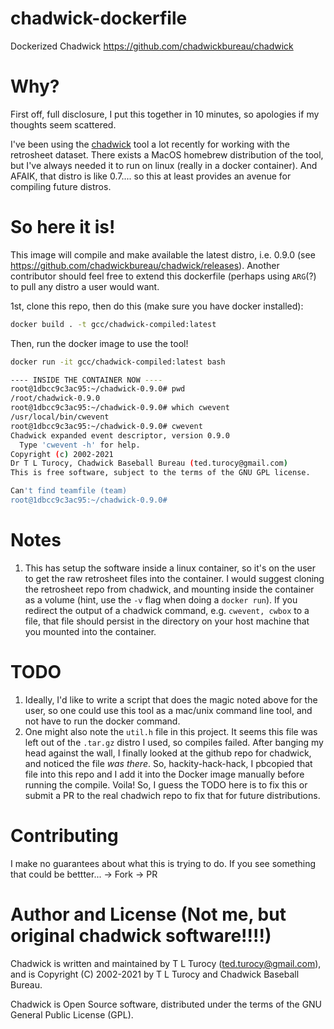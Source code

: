 # chadwick-dockerfile
Dockerized Chadwick https://github.com/chadwickbureau/chadwick

# Why?

First off, full disclosure, I put this together in 10 minutes, so apologies if my thoughts seem scattered. 

I've been using the [chadwick](https://github.com/chadwickbureau/chadwick) tool a lot recently for working with the retrosheet dataset. There exists a MacOS homebrew distribution of the tool, but I've always needed it to run on linux (really in a docker container). And AFAIK, that distro is like 0.7.... so this at least provides an avenue for compiling future distros. 

# So here it is! 

This image will compile and make available the latest distro, i.e. 0.9.0 (see https://github.com/chadwickbureau/chadwick/releases). Another contributor should feel free to extend this dockerfile (perhaps using `ARG`(?) to pull any distro a user would want. 

1st, clone this repo, then do this (make sure you have docker installed):
```bash
docker build . -t gcc/chadwick-compiled:latest
```
Then, run the docker image to use the tool!
```bash
docker run -it gcc/chadwick-compiled:latest bash

---- INSIDE THE CONTAINER NOW ----
root@1dbcc9c3ac95:~/chadwick-0.9.0# pwd
/root/chadwick-0.9.0
root@1dbcc9c3ac95:~/chadwick-0.9.0# which cwevent
/usr/local/bin/cwevent
root@1dbcc9c3ac95:~/chadwick-0.9.0# cwevent
Chadwick expanded event descriptor, version 0.9.0
  Type 'cwevent -h' for help.
Copyright (c) 2002-2021
Dr T L Turocy, Chadwick Baseball Bureau (ted.turocy@gmail.com)
This is free software, subject to the terms of the GNU GPL license.

Can't find teamfile (team)
root@1dbcc9c3ac95:~/chadwick-0.9.0#
```

# Notes
1. This has setup the software inside a linux container, so it's on the user to get the raw retrosheet files into the container. I would suggest cloning the retrosheet repo from chadwick, and mounting inside the container as a volume (hint, use the `-v` flag when doing a `docker run`). If you redirect the output of a chadwick command, e.g. `cwevent, cwbox` to a file, that file should persist in the directory on your host machine that you mounted into the container. 

# TODO
1. Ideally, I'd like to write a script that does the magic noted above for the user, so one could use this tool as a mac/unix command line tool, and not have to run the docker command. 
2. One might also note the `util.h` file in this project. It seems this file was left out of the `.tar.gz` distro I used, so compiles failed. After banging my head against the wall, I finally looked at the github repo for chadwick, and noticed the file *was there*. So, hackity-hack-hack, I pbcopied that file into this repo and I add it into the Docker image manually before running the compile. Voila! So, I guess the TODO here is to fix this or submit a PR to the real chadwich repo to fix that for future distributions. 

# Contributing
I make no guarantees about what this is trying to do. If you see something that could be bettter... -> Fork -> PR 

# Author and License (Not me, but original chadwick software!!!!)

Chadwick is written and maintained by T L Turocy (ted.turocy@gmail.com), and is Copyright (C) 2002-2021 by T L Turocy and Chadwick Baseball Bureau.

Chadwick is Open Source software, distributed under the terms of the GNU General Public License (GPL).


